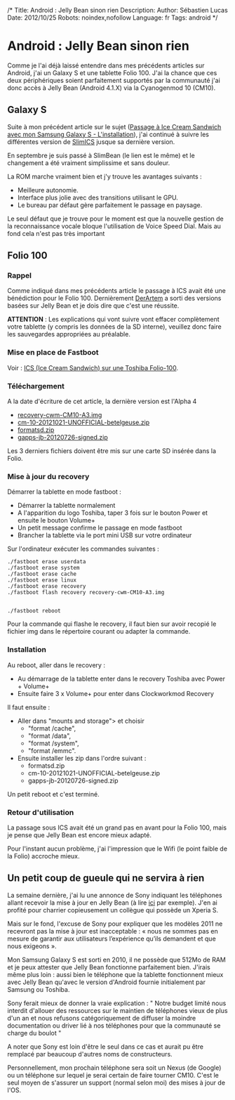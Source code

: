 /*
Title: Android : Jelly Bean sinon rien
Description: 
Author: Sébastien Lucas
Date: 2012/10/25
Robots: noindex,nofollow
Language: fr
Tags: android
*/
# Android : Jelly Bean sinon rien

Comme je l'ai déjà laissé entendre dans mes précédents articles sur Android, j'ai un Galaxy S et une tablette Folio 100. J'ai la chance que ces deux périphériques soient parfaitement supportés par la communauté j'ai donc accès à Jelly Bean (Android 4.1.X) via la Cyanogenmod 10 (CM10).

## Galaxy S

Suite à mon précédent article sur le sujet ([Passage à Ice Cream Sandwich avec mon Samsung Galaxy S - L'installation](/blog/galaxy-s-ics)), j'ai continué à suivre les différentes version de [SlimICS](http://slimroms.net/) jusque sa dernière version.

En septembre je suis passé à SlimBean (le lien est le même) et le changement a été vraiment simplissime et sans douleur.

La ROM marche vraiment bien et j'y trouve les avantages suivants : 
* Meilleure autonomie.
* Interface plus jolie avec des transitions utilisant le GPU. 
* Le bureau par défaut gère parfaitement le passage en paysage.

Le seul défaut que je trouve pour le moment est que la nouvelle gestion de la reconnaissance vocale bloque l'utilisation de Voice Speed Dial. Mais au fond cela n'est pas très important

## Folio 100

### Rappel
Comme indiqué dans mes précédents article le passage à ICS avait été une bénédiction pour le Folio 100. Dernièrement [DerArtem](https://blog.slucas.fr/blog/ice-cream-sandwich-folio-100) a sorti des versions basées sur Jelly Bean et je dois dire que c'est une réussite.

**ATTENTION** : Les explications qui vont suivre vont effacer complètement votre tablette (y compris les données de la SD interne), veuillez donc faire les sauvegardes appropriées au préalable.

### Mise en place de Fastboot

Voir : [ICS (Ice Cream Sandwich) sur une Toshiba Folio-100](/blog/ice-cream-sandwich-folio-100).

### Téléchargement

A la date d'écriture de cet article, la dernière version est l'Alpha 4

* [recovery-cwm-CM10-A3.img](https://github.com/downloads/DerArtem/android_device_toshiba_betelgeuse/recovery-cwm-CM10-A3.img)
* [cm-10-20121021-UNOFFICIAL-betelgeuse.zip](https://github.com/downloads/DerArtem/android_device_toshiba_betelgeuse/cm-10-20121021-UNOFFICIAL-betelgeuse.zip)
* [formatsd.zip](https://github.com/downloads/DerArtem/android_device_toshiba_betelgeuse/formatsd.zip)
* [gapps-jb-20120726-signed.zip](http://goo.im/gapps/gapps-jb-20120726-signed.zip)

Les 3 derniers fichiers doivent être mis sur une carte SD insérée dans la Folio.

### Mise à jour du recovery

Démarrer la tablette en mode fastboot : 
* Démarrer la tablette normalement
* A l'apparition du logo Toshiba, taper 3 fois sur le bouton Power et ensuite le bouton Volume+
* Un petit message confirme le passage en mode fastboot
* Brancher la tablette via le port mini USB sur votre ordinateur

Sur l'ordinateur exécuter les commandes suivantes :

```
./fastboot erase userdata
./fastboot erase system
./fastboot erase cache
./fastboot erase linux
./fastboot erase recovery
./fastboot flash recovery recovery-cwm-CM10-A3.img


./fastboot reboot
```

Pour la commande qui flashe le recovery, il faut bien sur avoir recopié le fichier img dans le répertoire courant ou adapter la commande.

### Installation

Au reboot, aller dans le recovery :
* Au démarrage de la tablette enter dans le recovery Toshiba avec Power + Volume+
* Ensuite faire 3 x Volume+ pour enter dans Clockworkmod Recovery

Il faut ensuite :
* Aller dans "mounts and storage"> et choisir 
    * "format /cache",
    * "format /data",
    * "format /system",
    * "format /emmc".
* Ensuite installer les zip dans l'ordre suivant : 
    * formatsd.zip
    * cm-10-20121021-UNOFFICIAL-betelgeuse.zip
    * gapps-jb-20120726-signed.zip

Un petit reboot et c'est terminé.

### Retour d'utilisation

La passage sous ICS avait été un grand pas en avant pour la Folio 100, mais je pense que Jelly Bean est encore mieux adapté.

Pour l'instant aucun problème, j'ai l'impression que le Wifi (le point faible de la Folio) accroche mieux.

## Un petit coup de gueule qui ne servira à rien

La semaine dernière, j'ai lu une annonce de Sony indiquant les téléphones allant recevoir la mise à jour en Jelly Bean (à lire [ici](http://www.frandroid.com/actualites-generales/114278_sony-annonce-les-smartphones-qui-auront-droit-a-jelly-bean-les-xperia-2011-resteront-sur-ice-cream-sandwich/) par exemple). J'en ai profité pour charrier copieusement un collègue qui possède un Xperia S.

Mais sur le fond, l'excuse de Sony pour expliquer que les modèles 2011 ne recevront pas la mise à jour est inacceptable : « nous ne sommes pas en mesure de garantir aux utilisateurs l’expérience qu’ils demandent et que nous exigeons ». 

Mon Samsung Galaxy S est sorti en 2010, il ne possède que 512Mo de RAM et je peux attester que Jelly Bean fonctionne parfaitement bien. J'irais même plus loin : aussi bien le téléphone que la tablette fonctionnent mieux avec Jelly Bean qu'avec le version d'Android fournie initialement par Samsung ou Toshiba.

Sony ferait mieux de donner la vraie explication : " Notre budget limité nous interdit d'allouer des ressources sur le maintien de téléphones vieux de plus d'un an et nous refusons catégoriquement de diffuser la moindre documentation ou driver lié à nos téléphones pour que la communauté se charge du boulot "

A noter que Sony est loin d'être le seul dans ce cas et aurait pu être remplacé par beaucoup d'autres noms de constructeurs.

Personnellement, mon prochain téléphone sera soit un Nexus (de Google) ou un téléphone sur lequel je serai certain de faire tourner CM10. C'est le seul moyen de s'assurer un support (normal selon moi) des mises à jour de l'OS.
